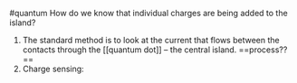 #quantum 
How do we know that individual charges are being added to the island?

1. The standard method is to look at the current that flows between the contacts through the [[quantum dot]] – the central island.
	==process??==
2. Charge sensing:
